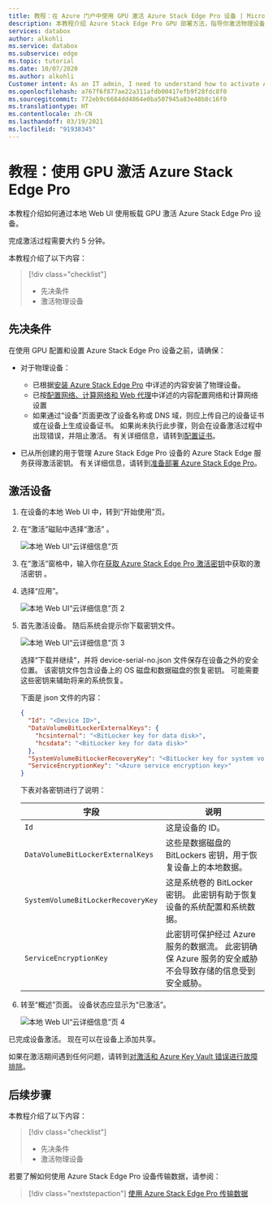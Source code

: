 ```yaml
---
title: 教程：在 Azure 门户中使用 GPU 激活 Azure Stack Edge Pro 设备 | Microsoft Docs
description: 本教程介绍 Azure Stack Edge Pro GPU 部署方法，指导你激活物理设备。
services: databox
author: alkohli
ms.service: databox
ms.subservice: edge
ms.topic: tutorial
ms.date: 10/07/2020
ms.author: alkohli
Customer intent: As an IT admin, I need to understand how to activate Azure Stack Edge Pro so I can use it to transfer data to Azure.
ms.openlocfilehash: a767f6f877ae22a311afdb00417efb9f28fdc8f0
ms.sourcegitcommit: 772eb9c6684dd4864e0ba507945a83e48b8c16f0
ms.translationtype: HT
ms.contentlocale: zh-CN
ms.lasthandoff: 03/19/2021
ms.locfileid: "91938345"
---
```

# <a name="tutorial-activate-azure-stack-edge-pro-with-gpu"></a>教程：使用 GPU 激活 Azure Stack Edge Pro

本教程介绍如何通过本地 Web UI 使用板载 GPU 激活 Azure Stack Edge Pro 设备。

完成激活过程需要大约 5 分钟。

本教程介绍了以下内容：

> [!div class="checklist"]
> * 先决条件
> * 激活物理设备

## <a name="prerequisites"></a>先决条件

在使用 GPU 配置和设置 Azure Stack Edge Pro 设备之前，请确保：

* 对于物理设备： 
    
    - 已根据[安装 Azure Stack Edge Pro](azure-stack-edge-gpu-deploy-install.md) 中详述的内容安装了物理设备。
    - 已按[配置网络、计算网络和 Web 代理](azure-stack-edge-gpu-deploy-configure-network-compute-web-proxy.md)中详述的内容配置网络和计算网络设置
    - 如果通过“设备”页面更改了设备名称或 DNS 域，则应上传自己的设备证书或在设备上生成设备证书。 如果尚未执行此步骤，则会在设备激活过程中出现错误，并阻止激活。 有关详细信息，请转到[配置证书](azure-stack-edge-gpu-deploy-configure-certificates.md)。
    
* 已从所创建的用于管理 Azure Stack Edge Pro 设备的 Azure Stack Edge 服务获得激活密钥。 有关详细信息，请转到[准备部署 Azure Stack Edge Pro](azure-stack-edge-gpu-deploy-prep.md)。


## <a name="activate-the-device"></a>激活设备

1. 在设备的本地 Web UI 中，转到“开始使用”页。
2. 在“激活”磁贴中选择“激活” 。 

    ![本地 Web UI“云详细信息”页](./media/azure-stack-edge-gpu-deploy-activate/activate-1.png)
    
3. 在“激活”窗格中，输入你在[获取 Azure Stack Edge Pro 激活密钥](azure-stack-edge-gpu-deploy-prep.md#get-the-activation-key)中获取的激活密钥 。

4. 选择“应用”。 

    ![本地 Web UI“云详细信息”页 2](./media/azure-stack-edge-gpu-deploy-activate/activate-2.png)


5. 首先激活设备。 随后系统会提示你下载密钥文件。
    
    ![本地 Web UI“云详细信息”页 3](./media/azure-stack-edge-gpu-deploy-activate/activate-3.png)
    
    选择“下载并继续”，并将 device-serial-no.json 文件保存在设备之外的安全位置。 该密钥文件包含设备上的 OS 磁盘和数据磁盘的恢复密钥。 可能需要这些密钥来辅助将来的系统恢复。

    下面是 json 文件的内容：

        
    ```json
    {
      "Id": "<Device ID>",
      "DataVolumeBitLockerExternalKeys": {
        "hcsinternal": "<BitLocker key for data disk>",
        "hcsdata": "<BitLocker key for data disk>"
      },
      "SystemVolumeBitLockerRecoveryKey": "<BitLocker key for system volume>",
      "ServiceEncryptionKey": "<Azure service encryption key>"
    }
    ```
        
 
    下表对各密钥进行了说明：
    
    |字段  |说明  |
    |---------|---------|
    |`Id`    | 这是设备的 ID。        |
    |`DataVolumeBitLockerExternalKeys`|这些是数据磁盘的 BitLockers 密钥，用于恢复设备上的本地数据。|
    |`SystemVolumeBitLockerRecoveryKey`| 这是系统卷的 BitLocker 密钥。 此密钥有助于恢复设备的系统配置和系统数据。 |
    |`ServiceEncryptionKey`| 此密钥可保护经过 Azure 服务的数据流。 此密钥确保 Azure 服务的安全威胁不会导致存储的信息受到安全威胁。 |

6. 转至“概述”页面。 设备状态应显示为“已激活”。

    ![本地 Web UI“云详细信息”页 4](./media/azure-stack-edge-gpu-deploy-activate/activate-4.png)
 
已完成设备激活。 现在可以在设备上添加共享。

如果在激活期间遇到任何问题，请转到[对激活和 Azure Key Vault 错误进行故障排除](azure-stack-edge-gpu-troubleshoot-activation.md#activation-errors)。

## <a name="next-steps"></a>后续步骤

本教程介绍了以下内容：

> [!div class="checklist"]
> * 先决条件
> * 激活物理设备

若要了解如何使用 Azure Stack Edge Pro 设备传输数据，请参阅：

> [!div class="nextstepaction"]
> [使用 Azure Stack Edge Pro 传输数据](./azure-stack-edge-j-series-deploy-add-shares.md)

